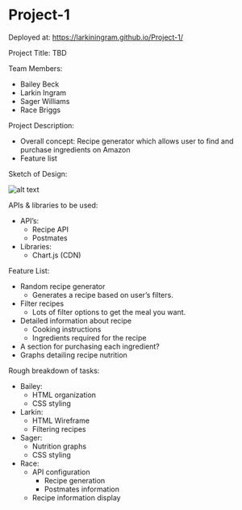 # Project-1

Deployed at: https://larkiningram.github.io/Project-1/

Project Title:
TBD

Team Members: 
- Bailey Beck
- Larkin Ingram 
- Sager Williams 
- Race Briggs

Project Description:
- Overall concept: Recipe generator which allows user to find and purchase ingredients on Amazon
- Feature list

Sketch of Design:

![alt text](https://i.imgur.com/FDU1l6l.jpg)


APIs & libraries to be used:
- API’s:
  - Recipe API
  - Postmates
- Libraries:
  - Chart.js (CDN)

Feature List:
- Random recipe generator
  - Generates a recipe based on user’s filters.
- Filter recipes
  - Lots of filter options to get the meal you want.
- Detailed information about recipe
  - Cooking instructions
  - Ingredients required for the recipe
- A section for purchasing each ingredient?
- Graphs detailing recipe nutrition

Rough breakdown of tasks:
  - Bailey:
    - HTML organization
    - CSS styling
  - Larkin:
    - HTML Wireframe
    - Filtering recipes
  - Sager:
    - Nutrition graphs
    - CSS styling
  - Race:
    - API configuration
      - Recipe generation
      - Postmates information
    - Recipe information display
